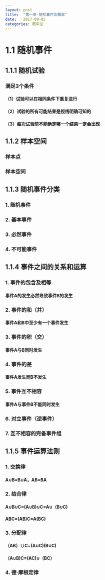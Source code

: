 ```yaml
---
layout: post
title:  "第一章-随机事件及概率"
date:   2017-09-05
categories: 概率论
---
```

# 1.1 随机事件
## 1.1.1 随机试验
### 满足3个条件
#### （1）试验可以在相同条件下重复进行
#### （2）试验的所有可能结果是视线明确可知的
#### （3）每次试验前不能确定哪一个结果一定会出现
## 1.1.2 样本空间
### 样本点
### 样本空间
## 1.1.3 随机事件分类
### 1. 随机事件
### 2. 基本事件
### 3. 必然事件
### 4. 不可能事件
## 1.1.4 事件之间的关系和运算
### 1. 事件的包含及相等
#### 事件A的发生必然导致事件B的发生
### 2. 事件的和（并）
#### 事件A和B中至少有一个事件发生
### 3. 事件的积（交）
#### 事件A与B同时发生
### 4. 事件的差
#### 事件A发生而B不发生
### 5. 事件互不相容
#### 事件A与事件B不能同时发生
### 6. 对立事件（逆事件）
### 7. 互不相容的完备事件组
## 1.1.5 事件运算法则
### 1. 交换律
#### A∪B=B∪A，AB=BA
### 2. 结合律 
#### A∪B∪C=(A∪B)∪C=A∪（B∪C)
#### ABC=(AB)C=A(BC)
### 3. 分配律
#### （AB）∪C=(A∪C)(B∪C)
#### （A∪B)C=(AC)∪（BC）
### 4. 德·摩根定律
